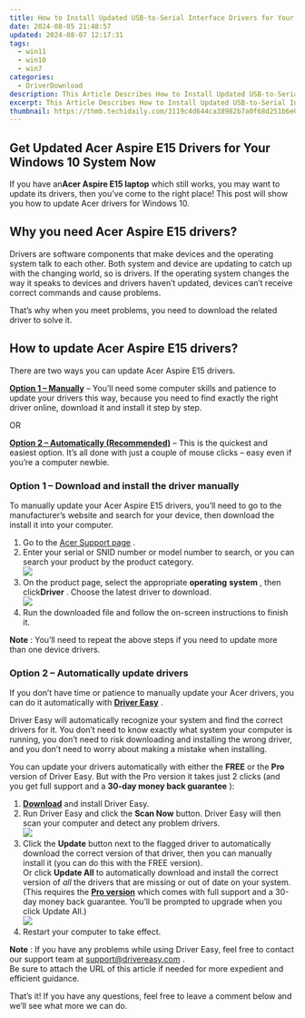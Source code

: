 ```yaml
---
title: How to Install Updated USB-to-Serial Interface Drivers for Your Windows 11 System (CH340g)
date: 2024-08-05 21:48:57
updated: 2024-08-07 12:17:31
tags:
  - win11
  - win10
  - win7
categories:
  - DriverDownload
description: This Article Describes How to Install Updated USB-to-Serial Interface Drivers for Your Windows 11 System (CH340g)
excerpt: This Article Describes How to Install Updated USB-to-Serial Interface Drivers for Your Windows 11 System (CH340g)
thumbnail: https://thmb.techidaily.com/3119c4d644ca38982b7a0f68d251b6e048a299751591496c468d996da741d28a.jpg
---
```


## Get Updated Acer Aspire E15 Drivers for Your Windows 10 System Now

If you have an**Acer Aspire E15 laptop** which still works, you may want to update its drivers, then you’ve come to the right place! This post will show you how to update Acer drivers for Windows 10.

## Why you need Acer Aspire E15 drivers?

 Drivers are software components that make devices and the operating system talk to each other. Both system and device are updating to catch up with the changing world, so is drivers. If the operating system changes the way it speaks to devices and drivers haven’t updated, devices can’t receive correct commands and cause problems.

 That’s why when you meet problems, you need to download the related driver to solve it.

## How to update Acer Aspire E15 drivers?

There are two ways you can update Acer Aspire E15 drivers.

**[Option 1 – Manually](https://tools.techidaily.com/drivereasy/download/)**  – You’ll need some computer skills and patience to update your drivers this way, because you need to find exactly the right driver online, download it and install it step by step.

OR

**[Option 2 – Automatically (Recommended)](https://www.drivereasy.com/knowledge/download-acer-aspire-e15-drivers-for-windows-10/#op2)**  – This is the quickest and easiest option. It’s all done with just a couple of mouse clicks – easy even if you’re a computer newbie.

### **Option 1 –** **Download and install the driver manually**

 To manually update your Acer Aspire E15 drivers, you’ll need to go to the manufacturer’s website and search for your device, then download the install it into your computer.

1. Go to the [Acer Support page](https://www.acer.com/ac/en/US/content/support) .
2. Enter your serial or SNID number or model number to search, or you can search your product by the product category.  
![](https://images.drivereasy.com/wp-content/uploads/2019/12/acer.jpg)
3. On the product page, select the appropriate **operating** **system** , then click**Driver** . Choose the latest driver to download.  
![](https://images.drivereasy.com/wp-content/uploads/2019/08/acer1-1.jpg)
4. Run the downloaded file and follow the on-screen instructions to finish it.

**Note** : You’ll need to repeat the above steps if you need to update more than one device drivers.

### **Option 2 – Automatically update drivers**

 If you don’t have time or patience to manually update your Acer drivers, you can do it automatically with **[Driver Easy](https://tools.techidaily.com/drivereasy/download/)**  .

 Driver Easy will automatically recognize your system and find the correct drivers for it. You don’t need to know exactly what system your computer is running, you don’t need to risk downloading and installing the wrong driver, and you don’t need to worry about making a mistake when installing.

 You can update your drivers automatically with either the **FREE** or the **Pro** version of Driver Easy. But with the Pro version it takes just 2 clicks (and you get full support and a **30-day money back guarantee** ):

1. **[Download](https://tools.techidaily.com/drivereasy/download/)**  and install Driver Easy.
2. Run Driver Easy and click the **Scan Now** button. Driver Easy will then scan your computer and detect any problem drivers.  
![](https://images.drivereasy.com/wp-content/uploads/2019/12/12-1.jpg)
3. Click the **Update**  button next to the flagged driver to automatically download the correct version of that driver, then you can manually install it (you can do this with the FREE version).  
 Or click **Update All** to automatically download and install the correct version of _all_ the drivers that are missing or out of date on your system. (This requires the **[Pro version](https://tools.techidaily.com/drivereasy/download/)**  which comes with full support and a 30-day money back guarantee. You’ll be prompted to upgrade when you click Update All.)  
![](https://images.drivereasy.com/wp-content/uploads/2019/08/acer12.jpg)
4. Restart your computer to take effect.

**Note** : If you have any problems while using Driver Easy, feel free to contact our support team at [support@drivereasy.com](https://tools.techidaily.com/drivereasy/download/) .  
 Be sure to attach the URL of this article if needed for more expedient and efficient guidance.

 That’s it! If you have any questions, feel free to leave a comment below and we’ll see what more we can do.

<ins class="adsbygoogle"
     style="display:block"
     data-ad-format="autorelaxed"
     data-ad-client="ca-pub-7571918770474297"
     data-ad-slot="1223367746"></ins>



<ins class="adsbygoogle"
     style="display:block"
     data-ad-client="ca-pub-7571918770474297"
     data-ad-slot="8358498916"
     data-ad-format="auto"
     data-full-width-responsive="true"></ins>
